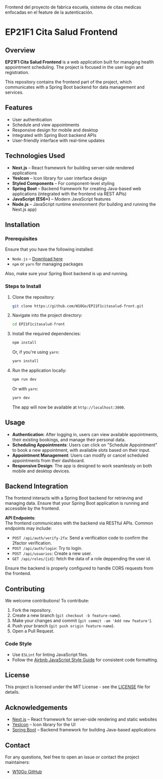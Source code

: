 
Frontend del proyecto de fabrica escuela, sistema de citas medicas enfocadas en el feature de la autenticación.


# EP21F1 Cita Salud Frontend

## Overview
**EP21F1 Cita Salud Frontend** is a web application built for managing health appointment scheduling. The project is focused in the user login and registration.

This repository contains the frontend part of the project, which communicates with a Spring Boot backend for data management and services.

## Features
- User authentication
- Schedule and view appointments
- Responsive design for mobile and desktop
- Integrated with Spring Boot backend APIs
- User-friendly interface with real-time updates

## Technologies Used
- **Next.js** – React framework for building server-side rendered applications
- **YesIcon** – Icon library for user interface design
- **Styled Components** – For component-level styling
- **Spring Boot** – Backend framework for creating Java-based web applications (integrated with the frontend via REST APIs)
- **JavaScript (ES6+)** – Modern JavaScript features
- **Node.js** – JavaScript runtime environment (for building and running the Next.js app)

## Installation

### Prerequisites
Ensure that you have the following installed:
- `Node.js` – [Download here](https://nodejs.org/)
- `npm` or `yarn` for managing packages

Also, make sure your Spring Boot backend is up and running.

### Steps to Install

1. Clone the repository:
    ```bash
    git clone https://github.com/W10Go/EP21F1citasalud-front.git
    ```

2. Navigate into the project directory:
    ```bash
    cd EP21F1citasalud-front
    ```

3. Install the required dependencies:
    ```bash
    npm install
    ```
    Or, if you're using `yarn`:
    ```bash
    yarn install
    ```

4. Run the application locally:
    ```bash
    npm run dev
    ```
    Or with `yarn`:
    ```bash
    yarn dev
    ```

   The app will now be available at `http://localhost:3000`.

## Usage

- **Authentication**: After logging in, users can view available appointments, their existing bookings, and manage their personal data.
- **Scheduling Appointments**: Users can click on "Schedule Appointment" to book a new appointment, with available slots based on their input.
- **Appointment Management**: Users can modify or cancel scheduled appointments from their dashboard.
- **Responsive Design**: The app is designed to work seamlessly on both mobile and desktop devices.

## Backend Integration

The frontend interacts with a Spring Boot backend for retrieving and managing data. Ensure that your Spring Boot application is running and accessible by the frontend.

**API Endpoints**:  
The frontend communicates with the backend via RESTful APIs. Common endpoints may include:
- `POST /api/auth/verify-2fa`: Send a verification code to confirm the 2factor verification.
- `POST /api/auth/login`: Try to login.
- `POST /api/usuarios`: Create a new user.
- `GET /api/roles/{id}`: fetch the data of a role deppending the user id.

Ensure the backend is properly configured to handle CORS requests from the frontend.

## Contributing

We welcome contributions! To contribute:

1. Fork the repository.
2. Create a new branch (`git checkout -b feature-name`).
3. Make your changes and commit (`git commit -am 'Add new feature'`).
4. Push your branch (`git push origin feature-name`).
5. Open a Pull Request.

### Code Style
- Use `ESLint` for linting JavaScript files.
- Follow the [Airbnb JavaScript Style Guide](https://github.com/airbnb/javascript) for consistent code formatting.

## License
This project is licensed under the MIT License - see the [LICENSE](LICENSE) file for details.

## Acknowledgements
- [Next.js](https://nextjs.org/) – React framework for server-side rendering and static websites
- [YesIcon](https://github.com/ant-design/ant-design-icons) – Icon library for the UI
- [Spring Boot](https://spring.io/projects/spring-boot) – Backend framework for building Java-based applications

## Contact

For any questions, feel free to open an issue or contact the project maintainers:
- [W10Go GitHub](https://github.com/W10Go)
